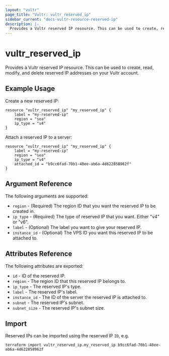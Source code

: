 ```yaml
---
layout: "vultr"
page_title: "Vultr: vultr_reserved_ip"
sidebar_current: "docs-vultr-resource-reserved-ip"
description: |-
  Provides a Vultr reserved IP resource. This can be used to create, read, modify, and delete reserved IP addresses on your Vultr account.
---
```


# vultr_reserved_ip

Provides a Vultr reserved IP resource. This can be used to create, read, modify, and delete reserved IP addresses on your Vultr account.

## Example Usage

Create a new reserved IP:

```hcl
resource "vultr_reserved_ip" "my_reserved_ip" {
	label = "my-reserved-ip"
	region = "sea"
	ip_type = "v4"
}
```

Attach a reserved IP to a server:

```hcl
resource "vultr_reserved_ip" "my_reserved_ip" {
	label = "my-reserved-ip"
	region = "sea"
	ip_type = "v4"
	attached_id = "b9cc6fad-70b1-40ee-ab6a-4d622858962f"
}
```

## Argument Reference

The following arguments are supported:

* `region` - (Required) The region ID that you want the reserved IP to be created in.
* `ip_type` - (Required) The type of reserved IP that you want. Either "v4" or "v6".
* `label` - (Optional) The label you want to give your reserved IP.
* `instance_id` - (Optional) The VPS ID you want this reserved IP to be attached to.

## Attributes Reference

The following attributes are exported:

* `id` - ID of the reserved IP.
* `region` - The region ID that this reserved IP belongs to.
* `ip_type` - The reserved IP's type.
* `label` - The reserved IP's label.
* `instance_id` - The ID of the server the reserved IP is attached to.
* `subnet` - The reserved IP's subnet.
* `subnet_size` - The reserved IP's subnet size.

## Import

Reserved IPs can be imported using the reserved IP `ID`, e.g.

```
terraform import vultr_reserved_ip.my_reserved_ip b9cc6fad-70b1-40ee-ab6a-4d622858962f
```